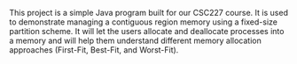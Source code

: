 This project is a simple Java program built for our CSC227 course. It is used to
demonstrate managing a contiguous region memory using a fixed-size partition
scheme. It will let the users allocate and deallocate processes into a memory and will
help them understand different memory allocation approaches (First-Fit, Best-Fit,
and Worst-Fit).
